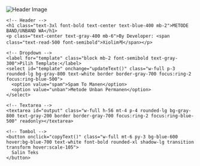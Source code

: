 <!DOCTYPE html>
<html lang="id">
<head>
  <meta charset="UTF-8">
  <meta name="viewport" content="width=device-width, initial-scale=1.0">
  <title>VIP MT GENERATOR</title>
  <script src="https://cdn.tailwindcss.com"></script>
</head>
<body class="min-h-screen flex items-center justify-center bg-gradient-to-br from-gray-900 to-gray-800 text-white font-sans">

  <div class="bg-gray-900/95 p-8 rounded-2xl shadow-2xl w-full max-w-lg relative overflow-hidden">
    <!-- Gambar Header -->
    <img src="https://i.postimg.cc/9MCKdRtf/perverso-fondo3.jpg'" alt="Header Image" 
         class="w-full h-40 object-cover rounded-xl mb-5 shadow-md">

    <!-- Header -->
    <h1 class="text-3xl font-bold text-center text-blue-400 mb-2">METODE BAND/UNBAND WA</h1>
    <p class="text-center text-gray-400 mb-6">By Developer: <span class="text-read-500 font-semibold">Xiolim케</span></p>

    <!-- Dropdown -->
    <label for="template" class="block mb-2 font-semibold text-gray-300">Pilih Template:</label>
    <select id="template" onchange="updateText()" class="w-full p-3 rounded-lg bg-gray-800 text-white border border-gray-700 focus:ring-2 focus:ring-blue-500">
      <option value="spam">Spam To Manen</option>
      <option value="unban">Metode Unban Permanen</option>
    </select>

    <!-- Textarea -->
    <textarea id="output" class="w-full h-56 mt-4 p-4 rounded-lg bg-gray-800 text-gray-200 border border-gray-700 focus:ring-2 focus:ring-blue-500" readonly></textarea>

    <!-- Tombol -->
    <button onclick="copyText()" class="w-full mt-6 py-3 bg-blue-600 hover:bg-blue-700 text-white font-bold rounded-xl shadow-lg transition transform hover:scale-105">
      Salin Teks
    </button>
  </div>

  <script>
    const templates = {
      spam: `Xiolim케



Por favor, desative o número da minha conta (). O meu número de WhatsApp foi banido. Por favor, ative-o novamente. O meu número pessoal. Os meus amigos e familiares estão à minha espera. A minha conta comercial está muito chateada. Por favor, Sr. Assim que o meu número for aberto, ficarei muito grato. Se tiver algum erro, peço desculpa.

O meu número de WhatsApp está 🙏 imediatamente porque o número foi perdido.`,

      unban: `Xiolim케



𝗠𝗘𝗧𝗛𝗢𝗗𝗘 𝗣𝗘𝗥𝗠 𝗟𝗔𝗞𝗨𝗞𝗔𝗡 𝗕𝗔𝗡𝗗𝗜𝗡𝗚 𝗠𝗘𝗟𝗔𝗟𝗨𝗜 𝗕𝗔𝗡𝗧𝗨𝗔𝗡 𝗪𝗛𝗔𝗧𝗦𝗔𝗣𝗣 𝗕𝗜𝗦𝗡𝗜𝗦/𝗕𝗜𝗔𝗦𝗔

To the WhatsApp Support Team and to Mr. Mark Zuckerberg,

I would like to submit a request regarding the permanent blocking of my WhatsApp account. I have been a loyal WhatsApp user since 2016 and have always used my account in accordance with the Terms of Service:
https://www.whatsapp.com/legal/terms-of-service?lang=id_ID.
I have also been using WhatsApp officially as described here:
https://faq.whatsapp.com/641572844337957?locale=id_ID.

However, my WhatsApp account has recently been permanently blocked. I do not know the reason why the WhatsApp team decided to block my number. Therefore, I kindly request assistance from the WhatsApp Help Center (https://faq.whatsapp.com/) to help restore my WhatsApp account as soon as possible.

My blocked WhatsApp number is: https://wa.me/62xxx@support.com

I sincerely hope that WhatsApp and the Support Team can immediately recover my WhatsApp account. I will be waiting for the restoration as soon as possible.

Sincerely,
[xiolim케]
Thank you.

𝗡𝗢𝗧𝗘 :
𝗝𝗜𝗞𝗔 𝗠𝗘𝗡𝗗𝗔𝗣𝗧𝗞𝗔𝗡 𝗕𝗔𝗟𝗔𝗦𝗔𝗡 𝗣𝗥𝗢𝗦𝗘𝗦, 𝗞𝗘𝗥𝗔𝗠𝗔𝗧 𝗗𝗜𝗔𝗠𝗞𝗔𝗡 𝟭-𝟳 𝗝𝗔𝗠 𝗜𝗡𝗦𝗬𝗔𝗔𝗟𝗟𝗔𝗛 𝗝𝗘𝗕𝗢𝗟, 𝗚𝗔 𝗝𝗘𝗕𝗢𝗟? 𝗡𝗢 𝗠𝗨 𝗕𝗔𝗨, 𝗠𝗘𝗧𝗛𝗢𝗗𝗘 𝗜𝗡𝗜 𝗦𝗨𝗗𝗔𝗛 𝗗𝗜 𝗧𝗥𝗬 𝗗𝗔𝗡 𝗔𝗟𝗛𝗔𝗠𝗗𝗨𝗟𝗟𝗜𝗔𝗛 𝗧𝗘𝗥𝗕𝗨𝗞𝗧𝗜 𝗪𝗢𝗥𝗞`
    };

    function updateText() {
      const choice = document.getElementById("template").value;
      document.getElementById("output").value = templates[choice];
    }

    function copyText() {
      const text = document.getElementById("output");
      text.select();
      document.execCommand("copy");
      alert("✅ Teks berhasil disalin!");
    }

    // Load default
    updateText();
  </script>

</body>
</html>
